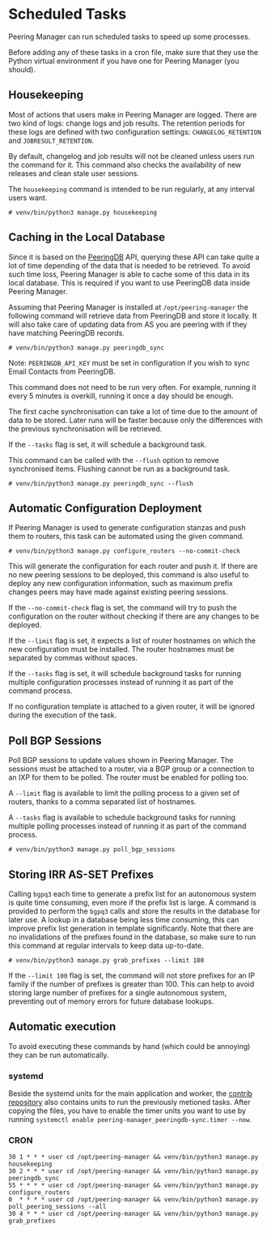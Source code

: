 # Scheduled Tasks

Peering Manager can run scheduled tasks to speed up some processes.

Before adding any of these tasks in a cron file, make sure that they use the
Python virtual environment if you have one for Peering Manager (you should).

## Housekeeping

Most of actions that users make in Peering Manager are logged. There are two
kind of logs: change logs and job results. The retention periods for these
logs are defined with two configuration settings: `CHANGELOG_RETENTION` and
`JOBRESULT_RETENTION`.

By default, changelog and job results will not be cleaned unless users run
the command for it. This command also checks the availability of new
releases and clean stale user sessions.

The `housekeeping` command is intended to be run regularly, at any interval
users want.

```no-highlight
# venv/bin/python3 manage.py housekeeping
```

## Caching in the Local Database

Since it is based on the [PeeringDB](https://www.peeringdb.com) API, querying
these API can take quite a lot of time depending of the data that is needed to
be retrieved. To avoid such time loss, Peering Manager is able to cache some of
this data in its local database. This is required if you want to use PeeringDB
data inside Peering Manager.

Assuming that Peering Manager is installed at `/opt/peering-manager` the
following command will retrieve data from PeeringDB and store it locally. It
will also take care of updating data from AS you are peering with if they have
matching PeeringDB records.

```no-highlight
# venv/bin/python3 manage.py peeringdb_sync
```

Note: `PEERINGDB_API_KEY` must be set in configuration if you
wish to sync Email Contacts from PeeringDB.

This command does not need to be run very often. For example, running it every
5 minutes is overkill, running it once a day should be enough.

The first cache synchronisation can take a lot of time due to the amount of
data to be stored. Later runs will be faster because only the differences with
the previous synchronisation will be retrieved.

If the `--tasks` flag is set, it will schedule a background task.

This command can be called with the `--flush` option to remove synchronised
items. Flushing cannot be run as a background task.

```no-highlight
# venv/bin/python3 manage.py peeringdb_sync --flush
```

## Automatic Configuration Deployment

If Peering Manager is used to generate configuration stanzas and push them to
routers, this task can be automated using the given command.

```no-highlight
# venv/bin/python3 manage.py configure_routers --no-commit-check
```

This will generate the configuration for each router and push it. If there are
no new peering sessions to be deployed, this command is also useful to deploy
any new configuration information, such as maximum prefix changes peers may
have made against existing peering sessions.

If the `--no-commit-check` flag is set, the command will try to push the
configuration on the router without checking if there are any changes to be
deployed.

If the `--limit` flag is set, it expects a list of router hostnames on which
the new configuration must be installed. The router hostnames must be
separated by commas without spaces.

If the `--tasks` flag is set, it will schedule background tasks for running
multiple configuration processes instead of running it as part of the command
process.

If no configuration template is attached to a given router, it will be ignored
during the execution of the task.

## Poll BGP Sessions

Poll BGP sessions to update values shown in Peering Manager. The sessions must
be attached to a router, via a BGP group or a connection to an IXP for them to
be polled. The router must be enabled for polling too.

A `--limit` flag is available to limit the polling process to a given set of
routers, thanks to a comma separated list of hostnames.

A `--tasks` flag is available to schedule background tasks for running
multiple polling processes instead of running it as part of the command process.

```no-highlight
# venv/bin/python3 manage.py poll_bgp_sessions
```

## Storing IRR AS-SET Prefixes

Calling `bgpq3` each time to generate a prefix list for an autonomous system is
quite time consuming, even more if the prefix list is large. A command is
provided to perform the `bgpq3` calls and store the results in the database for
later use. A lookup in a database being less time consuming, this can improve
prefix list generation in template significantly. Note that there are no
invalidations of the prefixes found in the database, so make sure to run this
command at regular intervals to keep data up-to-date.

```no-highlight
# venv/bin/python3 manage.py grab_prefixes --limit 100
```

If the `--limit 100` flag is set, the command will not store prefixes for an IP
family if the number of prefixes is greater than 100. This can help to avoid
storing large number of prefixes for a single autonomous system, preventing out
of memory errors for future database lookups.

## Automatic execution

To avoid executing these commands by hand (which could be annoying) they can be
run automatically.

### systemd

Beside the systemd units for the main application and worker, the 
[contrib repository](https://github.com/peering-manager/contrib/tree/main/systemd)
also contains units to run the previously metioned tasks.
After copying the files, you have to enable the timer units you want to use by
running `systemctl enable peering-manager_peeringdb-sync.timer --now`.

### CRON

```no-highlight
30 1 * * * user cd /opt/peering-manager && venv/bin/python3 manage.py housekeeping
30 2 * * * user cd /opt/peering-manager && venv/bin/python3 manage.py peeringdb_sync
55 * * * * user cd /opt/peering-manager && venv/bin/python3 manage.py configure_routers
0  * * * * user cd /opt/peering-manager && venv/bin/python3 manage.py poll_peering_sessions --all
30 4 * * * user cd /opt/peering-manager && venv/bin/python3 manage.py grab_prefixes
```
